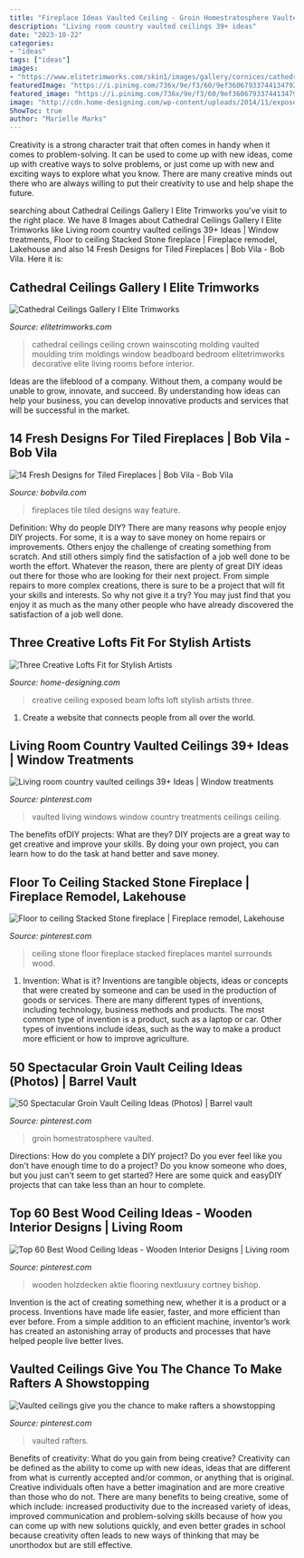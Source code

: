 ```yaml
---
title: "Fireplace Ideas Vaulted Ceiling - Groin Homestratosphere Vaulted"
description: "Living room country vaulted ceilings 39+ ideas"
date: "2023-10-22"
categories:
- "ideas"
tags: ["ideas"]
images:
- "https://www.elitetrimworks.com/skin1/images/gallery/cornices/cathedral_ceilings/cath3.jpg"
featuredImage: "https://i.pinimg.com/736x/9e/f3/60/9ef36067933744134792887ea845c9a8.jpg"
featured_image: "https://i.pinimg.com/736x/9e/f3/60/9ef36067933744134792887ea845c9a8.jpg"
image: "http://cdn.home-designing.com/wp-content/uploads/2014/11/exposed-ceiling-beam-design.jpg"
ShowToc: true
author: "Marielle Marks"
---
```



Creativity is a strong character trait that often comes in handy when it comes to problem-solving. It can be used to come up with new ideas, come up with creative ways to solve problems, or just come up with new and exciting ways to explore what you know. There are many creative minds out there who are always willing to put their creativity to use and help shape the future.

	

		
searching about Cathedral Ceilings Gallery I Elite Trimworks you've visit to the right place. We have 8 Images about Cathedral Ceilings Gallery I Elite Trimworks like Living room country vaulted ceilings 39+ Ideas | Window treatments, Floor to ceiling Stacked Stone fireplace | Fireplace remodel, Lakehouse and also 14 Fresh Designs for Tiled Fireplaces | Bob Vila - Bob Vila. Here it is:
		
    
## Cathedral Ceilings Gallery I Elite Trimworks

<img loading=lazy src="https://www.elitetrimworks.com/skin1/images/gallery/cornices/cathedral_ceilings/cath3.jpg" onerror="this.onerror=null;this.src='https://tse1.mm.bing.net/th?id=OIP.7b9ofA6XYXfQBqGgHaBRawHaJ3&amp;pid=15.1';" alt="Cathedral Ceilings Gallery I Elite Trimworks">

_Source: elitetrimworks.com_

>cathedral ceilings ceiling crown wainscoting molding vaulted moulding trim moldings window beadboard bedroom elitetrimworks decorative elite living rooms before interior. 

	

Ideas are the lifeblood of a company. Without them, a company would be unable to grow, innovate, and succeed. By understanding how ideas can help your business, you can develop innovative products and services that will be successful in the market.

    
## 14 Fresh Designs For Tiled Fireplaces | Bob Vila - Bob Vila

<img loading=lazy src="https://s3-production.bobvila.com/slides/35630/original/Tiled_Fireplaces_Ideas_Daltile_Memoir_Tile.jpeg?1580133736" onerror="this.onerror=null;this.src='https://tse4.mm.bing.net/th?id=OIP.t_3hSm-2l3DGJZpQv5Pd3AHaJ4&amp;pid=15.1';" alt="14 Fresh Designs for Tiled Fireplaces | Bob Vila - Bob Vila">

_Source: bobvila.com_

>fireplaces tile tiled designs way feature. 

	

Definition: Why do people DIY?
There are many reasons why people enjoy DIY projects. For some, it is a way to save money on home repairs or improvements. Others enjoy the challenge of creating something from scratch. And still others simply find the satisfaction of a job well done to be worth the effort.
Whatever the reason, there are plenty of great DIY ideas out there for those who are looking for their next project. From simple repairs to more complex creations, there is sure to be a project that will fit your skills and interests. So why not give it a try? You may just find that you enjoy it as much as the many other people who have already discovered the satisfaction of a job well done.

    
## Three Creative Lofts Fit For Stylish Artists

<img loading=lazy src="http://cdn.home-designing.com/wp-content/uploads/2014/11/exposed-ceiling-beam-design.jpg" onerror="this.onerror=null;this.src='https://tse3.mm.bing.net/th?id=OIP.fBsgKUFkDl5b8Up-K7dFwgHaKl&amp;pid=15.1';" alt="Three Creative Lofts Fit for Stylish Artists">

_Source: home-designing.com_

>creative ceiling exposed beam lofts loft stylish artists three. 

	

1. Create a website that connects people from all over the world.

    
## Living Room Country Vaulted Ceilings 39+ Ideas | Window Treatments

<img loading=lazy src="https://i.pinimg.com/736x/e2/90/67/e29067f9201dd5d705dfa7c56a0ce109.jpg" onerror="this.onerror=null;this.src='https://tse2.mm.bing.net/th?id=OIP.sJin0BDJpeX1vN8WipPs5gAAAA&amp;pid=15.1';" alt="Living room country vaulted ceilings 39+ Ideas | Window treatments">

_Source: pinterest.com_

>vaulted living windows window country treatments ceilings ceiling. 

	

The benefits ofDIY projects: What are they?
DIY projects are a great way to get creative and improve your skills. By doing your own project, you can learn how to do the task at hand better and save money.

    
## Floor To Ceiling Stacked Stone Fireplace | Fireplace Remodel, Lakehouse

<img loading=lazy src="https://i.pinimg.com/736x/53/a7/c5/53a7c55a05562e7a95f7f0391b5eefe4--stacked-stone-fireplaces-stacked-stones.jpg" onerror="this.onerror=null;this.src='https://tse2.mm.bing.net/th?id=OIP.q9vCqQP3RCo2MEBW8A4aoAHaJ3&amp;pid=15.1';" alt="Floor to ceiling Stacked Stone fireplace | Fireplace remodel, Lakehouse">

_Source: pinterest.com_

>ceiling stone floor fireplace stacked fireplaces mantel surrounds wood. 

	

1. Invention: What is it?
Inventions are tangible objects, ideas or concepts that were created by someone and can be used in the production of goods or services. There are many different types of inventions, including technology, business methods and products. The most common type of invention is a product, such as a laptop or car. Other types of inventions include ideas, such as the way to make a product more efficient or how to improve agriculture.

    
## 50 Spectacular Groin Vault Ceiling Ideas (Photos) | Barrel Vault

<img loading=lazy src="https://i.pinimg.com/736x/9e/f3/60/9ef36067933744134792887ea845c9a8.jpg" onerror="this.onerror=null;this.src='https://tse3.mm.bing.net/th?id=OIP.h_tuFsrT-n-eENELYdU7kwHaLG&amp;pid=15.1';" alt="50 Spectacular Groin Vault Ceiling Ideas (Photos) | Barrel vault">

_Source: pinterest.com_

>groin homestratosphere vaulted. 

	

Directions: How do you complete a DIY project?
Do you ever feel like you don't have enough time to do a project? Do you know someone who does, but you just can't seem to get started? Here are some quick and easyDIY projects that can take less than an hour to complete.

    
## Top 60 Best Wood Ceiling Ideas - Wooden Interior Designs | Living Room

<img loading=lazy src="https://i.pinimg.com/736x/36/cd/4e/36cd4e8d25c2468279a174314119afa6.jpg" onerror="this.onerror=null;this.src='https://tse1.mm.bing.net/th?id=OIP.vGy-4KP3KKMnJDluMUmhVgAAAA&amp;pid=15.1';" alt="Top 60 Best Wood Ceiling Ideas - Wooden Interior Designs | Living room">

_Source: pinterest.com_

>wooden holzdecken aktie flooring nextluxury cortney bishop. 

	

Invention is the act of creating something new, whether it is a product or a process. Inventions have made life easier, faster, and more efficient than ever before. From a simple addition to an efficient machine, inventor’s work has created an astonishing array of products and processes that have helped people live better lives.

    
## Vaulted Ceilings Give You The Chance To Make Rafters A Showstopping

<img loading=lazy src="https://i.pinimg.com/736x/59/21/69/5921699cc8080689b5711d8c78f37f4e.jpg" onerror="this.onerror=null;this.src='https://tse2.mm.bing.net/th?id=OIP.SGZ5fj7aHpQ_LSrCs3T48gHaLK&amp;pid=15.1';" alt="Vaulted ceilings give you the chance to make rafters a showstopping">

_Source: pinterest.com_

>vaulted rafters. 

	

Benefits of creativity: What do you gain from being creative?
Creativity can be defined as the ability to come up with new ideas, ideas that are different from what is currently accepted and/or common, or anything that is original. Creative individuals often have a better imagination and are more creative than those who do not. There are many benefits to being creative, some of which include: increased productivity due to the increased variety of ideas, improved communication and problem-solving skills because of how you can come up with new solutions quickly, and even better grades in school because creativity often leads to new ways of thinking that may be unorthodox but are still effective.

